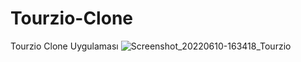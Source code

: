 # Tourzio-Clone
Tourzio Clone Uygulaması
![Screenshot_20220610-163418_Tourzio](https://user-images.githubusercontent.com/100576874/173077543-25c2915d-5c3e-4203-9eea-e58863bd99f0.jpg)
